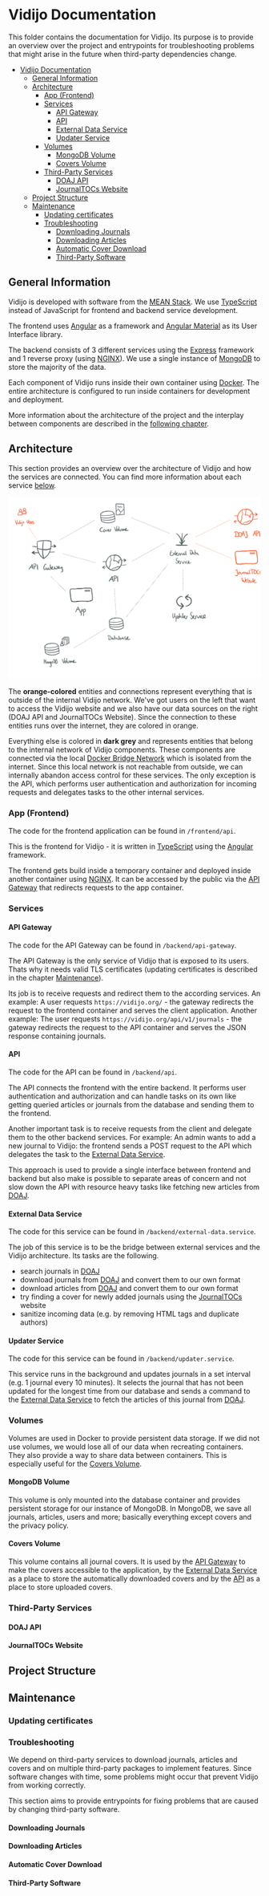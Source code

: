 # Vidijo Documentation

This folder contains the documentation for Vidijo. Its purpose is to provide an overview over the project and entrypoints for troubleshooting problems that might arise in the future when third-party dependencies change.

- [Vidijo Documentation](#vidijo-documentation)
  - [General Information](#general-information)
  - [Architecture](#architecture)
    - [App (Frontend)](#app-frontend)
    - [Services](#services)
      - [API Gateway](#api-gateway)
      - [API](#api)
      - [External Data Service](#external-data-service)
      - [Updater Service](#updater-service)
    - [Volumes](#volumes)
      - [MongoDB Volume](#mongodb-volume)
      - [Covers Volume](#covers-volume)
    - [Third-Party Services](#third-party-services)
      - [DOAJ API](#doaj-api)
      - [JournalTOCs Website](#journaltocs-website)
  - [Project Structure](#project-structure)
  - [Maintenance](#maintenance)
    - [Updating certificates](#updating-certificates)
    - [Troubleshooting](#troubleshooting)
      - [Downloading Journals](#downloading-journals)
      - [Downloading Articles](#downloading-articles)
      - [Automatic Cover Download](#automatic-cover-download)
      - [Third-Party Software](#third-party-software)

## General Information

Vidijo is developed with software from the [MEAN Stack][mean]. We use [TypeScript][ts] instead of JavaScript for frontend and backend service development.

The frontend uses [Angular][ng] as a framework and [Angular Material][ng-mat] as its User Interface library.

The backend consists of 3 different services using the [Express][express] framework and 1 reverse proxy (using [NGINX][nginx]). We use a single instance of [MongoDB][mongo] to store the majority of the data.

Each component of Vidijo runs inside their own container using [Docker][docker]. The entire architecture is configured to run inside containers for development and deployment.

More information about the architecture of the project and the interplay between components are described in the [following chapter](#architecture).

## Architecture

This section provides an overview over the architecture of Vidijo and how the services are connected. You can find more information about each service [below](#services).

![Architecture Overview](images/architecture.png)

The **orange-colored** entities and connections represent everything that is outside of the internal Vidijo network. We've got users on the left that want to access the Vidijo website and we also have our data sources on the right (DOAJ API and JournalTOCs Website). Since the connection to these entities runs over the internet, they are colored in orange.

Everything else is colored in **dark grey** and represents entities that belong to the internal network of Vidijo components. These components are connected via the local [Docker Bridge Network][docker-bridge] which is isolated from the internet. Since this local network is not reachable from outside, we can internally abandon access control for these services. The only exception is the API, which performs user authentication and authorization for incoming requests and delegates tasks to the other internal services.

### App (Frontend)

The code for the frontend application can be found in `/frontend/api`.

This is the frontend for Vidijo - it is written in [TypeScript][ts] using the [Angular][ng] framework.

The frontend gets build inside a temporary container and deployed inside another container using [NGINX][nginx].
It can be accessed by the public via the [API Gateway](#api-gateway) that redirects requests to the app container.

### Services

#### API Gateway

The code for the API Gateway can be found in `/backend/api-gateway`.

The API Gateway is the only service of Vidijo that is exposed to its users. Thats why it needs valid TLS certificates (updating certificates is described in the chapter [Maintenance](#maintenance)).

Its job is to receive requests and redirect them to the according services.
An example: A user requests `https://vidijo.org/` - the gateway redirects the request to the frontend container and serves the client application.
Another example: The user requests `https://vidijo.org/api/v1/journals` - the gateway redirects the request to the API container and serves the JSON response containing journals.

#### API

The code for the API can be found in `/backend/api`.

The API connects the frontend with the entire backend. It performs user authentication and authorization and can handle tasks on its own like getting queried articles or journals from the database and sending them to the frontend.

Another important task is to receive requests from the client and delegate them to the other backend services. For example: An admin wants to add a new journal to Vidijo: the frontend sends a POST request to the API which delegates the task to the [External Data Service](#external-data-service).

This approach is used to provide a single interface between frontend and backend but also make is possible to separate areas of concern and not slow down the API with resource heavy tasks like fetching new articles from [DOAJ][doaj].

#### External Data Service

The code for this service can be found in `/backend/external-data.service`.

The job of this service is to be the bridge between external services and the Vidijo architecture. Its tasks are the following.

- search journals in [DOAJ][doaj]
- download journals from [DOAJ][doaj] and convert them to our own format
- download articles from [DOAJ][doaj] and convert them to our own format
- try finding a cover for newly added journals using the [JournalTOCs][jt] website
- sanitize incoming data (e.g. by removing HTML tags and duplicate authors)

#### Updater Service

The code for this service can be found in `/backend/updater.service`.

This service runs in the background and updates journals in a set interval (e.g. 1 journal every 10 minutes). It selects the journal that has not been updated for the longest time from our database and sends a command to the [External Data Service](#external-data-service) to fetch the articles of this journal from [DOAJ][doaj].

### Volumes

Volumes are used in Docker to provide persistent data storage. If we did not use volumes, we would lose all of our data when recreating containers. They also provide a way to share data between containers. This is especially useful for the [Covers Volume](#covers-volume).

#### MongoDB Volume

This volume is only mounted into the database container and provides persistent storage for our instance of MongoDB. In MongoDB, we save all journals, articles, users and more; basically everything except covers and the privacy policy.

#### Covers Volume

This volume contains all journal covers. It is used by the [API Gateway](#api-gateway) to make the covers accessible to the application, by the [External Data Service](#external-data-service) as a place to store the automatically downloaded covers and by the [API](#api) as a place to store uploaded covers.

### Third-Party Services

#### DOAJ API

#### JournalTOCs Website

## Project Structure

## Maintenance

### Updating certificates

### Troubleshooting

We depend on third-party services to download journals, articles and covers and on multiple third-party packages to implement features.
Since software changes with time, some problems might occur that prevent Vidijo from working correctly.

This section aims to provide entrypoints for fixing problems that are caused by changing third-party software.

#### Downloading Journals

#### Downloading Articles

#### Automatic Cover Download

#### Third-Party Software

[mean]: https://en.wikipedia.org/wiki/MEAN_(solution_stack)
[ts]: https://www.typescriptlang.org/
[ng]: https://angular.io/
[ng-mat]: https://material.angular.io/
[mongo]: https://www.mongodb.com/
[express]: https://expressjs.com/
[nginx]: https://www.nginx.com/
[docker]: https://www.docker.com/
[docker-bridge]: https://docs.docker.com/network/bridge/
[doaj]: https://doaj.org/
[jt]: http://www.journaltocs.ac.uk/
